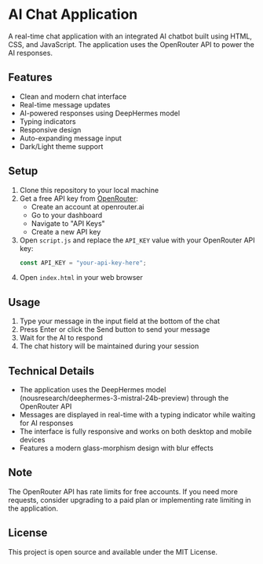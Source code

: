 # AI Chat Application

A real-time chat application with an integrated AI chatbot built using HTML, CSS, and JavaScript. The application uses the OpenRouter API to power the AI responses.

## Features

- Clean and modern chat interface
- Real-time message updates
- AI-powered responses using DeepHermes model
- Typing indicators
- Responsive design
- Auto-expanding message input
- Dark/Light theme support

## Setup

1. Clone this repository to your local machine
2. Get a free API key from [OpenRouter](https://openrouter.ai/):
   - Create an account at openrouter.ai
   - Go to your dashboard
   - Navigate to "API Keys"
   - Create a new API key
3. Open `script.js` and replace the `API_KEY` value with your OpenRouter API key:
   ```javascript
   const API_KEY = "your-api-key-here";
   ```
4. Open `index.html` in your web browser

## Usage

1. Type your message in the input field at the bottom of the chat
2. Press Enter or click the Send button to send your message
3. Wait for the AI to respond
4. The chat history will be maintained during your session

## Technical Details

- The application uses the DeepHermes model (nousresearch/deephermes-3-mistral-24b-preview) through the OpenRouter API
- Messages are displayed in real-time with a typing indicator while waiting for AI responses
- The interface is fully responsive and works on both desktop and mobile devices
- Features a modern glass-morphism design with blur effects

## Note

The OpenRouter API has rate limits for free accounts. If you need more requests, consider upgrading to a paid plan or implementing rate limiting in the application.

## License

This project is open source and available under the MIT License.
